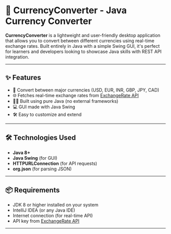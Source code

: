 # 💱 CurrencyConverter - Java Currency Converter

**CurrencyConverter** is a lightweight and user-friendly desktop application that allows you to convert between different currencies using real-time exchange rates. Built entirely in Java with a simple Swing GUI, it's perfect for learners and developers looking to showcase Java skills with REST API integration.

---

## ✨ Features

- 🔁 Convert between major currencies (USD, EUR, INR, GBP, JPY, CAD)
- 🌐 Fetches real-time exchange rates from [ExchangeRate API](https://www.exchangerate-api.com/)
- 🧑‍💻 Built using pure Java (no external frameworks)
- 💻 GUI made with Java Swing
- 🛠️ Easy to customize and extend

---

## 🛠️ Technologies Used

- **Java 8+**
- **Java Swing** (for GUI)
- **HTTPURLConnection** (for API requests)
- **org.json** (for parsing JSON)

---

## 📦 Requirements

- JDK 8 or higher installed on your system
- IntelliJ IDEA (or any Java IDE)
- Internet connection (for real-time API)
- API key from [ExchangeRate API](https://www.exchangerate-api.com/)

---
